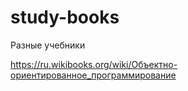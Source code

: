 # study-books
Разные учебники


https://ru.wikibooks.org/wiki/Объектно-ориентированное_программирование
